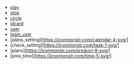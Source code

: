 - [play](https://iconmonstr.com/media-control-48-svg/)
- [stop](https://iconmonstr.com/media-control-50-svg/)
- [circle](https://iconmonstr.com/circle-1-svg/)
- [idcard](https://iconmonstr.com/id-card-10-svg/)
- [user](https://iconmonstr.com/user-20-svg/)
- [login_user](https://iconmonstr.com/user-15-svg/)
- [plans_setting][https://iconmonstr.com/calendar-4-svg/]
- [check_setting][https://iconmonstr.com/task-1-svg/]
- [plans][https://iconmonstr.com/product-9-svg/]
- [prev_time][https://iconmonstr.com/time-5-svg/]
